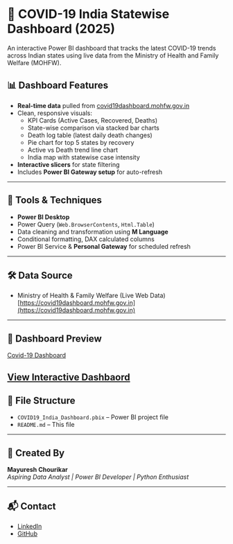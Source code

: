 # 🦠 COVID-19 India Statewise Dashboard (2025)

An interactive Power BI dashboard that tracks the latest COVID-19 trends across Indian states using live data from the Ministry of Health and Family Welfare (MOHFW).

## 📊 Dashboard Features

- **Real-time data** pulled from [covid19dashboard.mohfw.gov.in](https://covid19dashboard.mohfw.gov.in/)
- Clean, responsive visuals:
  - KPI Cards (Active Cases, Recovered, Deaths)
  - State-wise comparison via stacked bar charts
  - Death log table (latest daily death changes)
  - Pie chart for top 5 states by recovery
  - Active vs Death trend line chart
  - India map with statewise case intensity
- **Interactive slicers** for state filtering
- Includes **Power BI Gateway setup** for auto-refresh

---

## 🧠 Tools & Techniques

- **Power BI Desktop**
- Power Query (`Web.BrowserContents`, `Html.Table`)
- Data cleaning and transformation using **M Language**
- Conditional formatting, DAX calculated columns
- Power BI Service & **Personal Gateway** for scheduled refresh

---

## 🛠️ Data Source

- Ministry of Health & Family Welfare (Live Web Data)  
  [https://covid19dashboard.mohfw.gov.in](https://covid19dashboard.mohfw.gov.in)

---

## 📸 Dashboard Preview

[Covid-19 Dashboard](https://github.com/user-attachments/files/21113422/covid.dashboard.pdf)

[View Interactive Dashbaord](https://app.powerbi.com/view?r=eyJrIjoiOTk1OTNhNmMtYmM1Ny00ZGE1LWFmMGMtZTVhNTIzYTQ3Y2RjIiwidCI6IjI3ZDllYmQwLWYyZjktNGFhMy1iNmY5LWM2ZDAzODI4NjEyNyJ9&pageName=1656117633b9c9fea745)
---

## 📂 File Structure

- `COVID19_India_Dashboard.pbix` – Power BI project file
- `README.md` – This file

---

## 👤 Created By

**Mayuresh Chourikar**  
*Aspiring Data Analyst | Power BI Developer | Python Enthusiast*

---

## 📬 Contact

- [LinkedIn](https://www.linkedin.com/in/MayureshChourikar)  
- [GitHub](https://github.com/Mayuresh200) 
